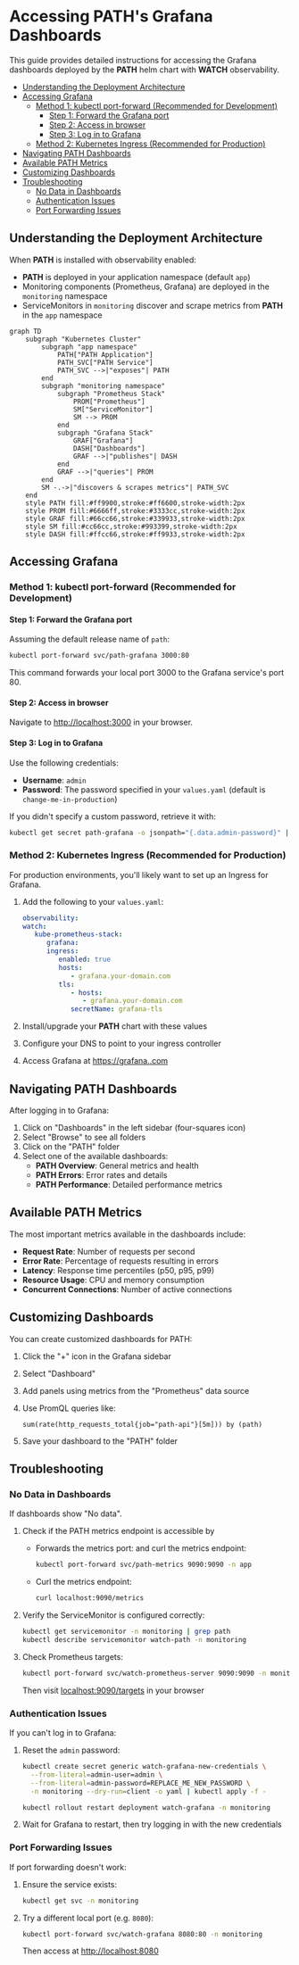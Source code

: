 # Accessing PATH's Grafana Dashboards <!-- omit in toc -->

This guide provides detailed instructions for accessing the Grafana dashboards deployed by the **PATH** helm chart with **WATCH** observability.

- [Understanding the Deployment Architecture](#understanding-the-deployment-architecture)
- [Accessing Grafana](#accessing-grafana)
  - [Method 1: kubectl port-forward (Recommended for Development)](#method-1-kubectl-port-forward-recommended-for-development)
    - [Step 1: Forward the Grafana port](#step-1-forward-the-grafana-port)
    - [Step 2: Access in browser](#step-2-access-in-browser)
    - [Step 3: Log in to Grafana](#step-3-log-in-to-grafana)
  - [Method 2: Kubernetes Ingress (Recommended for Production)](#method-2-kubernetes-ingress-recommended-for-production)
- [Navigating PATH Dashboards](#navigating-path-dashboards)
- [Available PATH Metrics](#available-path-metrics)
- [Customizing Dashboards](#customizing-dashboards)
- [Troubleshooting](#troubleshooting)
  - [No Data in Dashboards](#no-data-in-dashboards)
  - [Authentication Issues](#authentication-issues)
  - [Port Forwarding Issues](#port-forwarding-issues)

## Understanding the Deployment Architecture

When **PATH** is installed with observability enabled:

- **PATH** is deployed in your application namespace (default `app`)
- Monitoring components (Prometheus, Grafana) are deployed in the `monitoring` namespace
- ServiceMonitors in `monitoring` discover and scrape metrics from **PATH** in the `app` namespace

```mermaid
graph TD
    subgraph "Kubernetes Cluster"
        subgraph "app namespace"
            PATH["PATH Application"]
            PATH_SVC["PATH Service"]
            PATH_SVC -->|"exposes"| PATH
        end
        subgraph "monitoring namespace"
            subgraph "Prometheus Stack"
                PROM["Prometheus"]
                SM["ServiceMonitor"]
                SM --> PROM
            end
            subgraph "Grafana Stack"
                GRAF["Grafana"]
                DASH["Dashboards"]
                GRAF -->|"publishes"| DASH
            end
            GRAF -->|"queries"| PROM
        end
        SM -.->|"discovers & scrapes metrics"| PATH_SVC
    end
    style PATH fill:#ff9900,stroke:#ff6600,stroke-width:2px
    style PROM fill:#6666ff,stroke:#3333cc,stroke-width:2px
    style GRAF fill:#66cc66,stroke:#339933,stroke-width:2px
    style SM fill:#cc66cc,stroke:#993399,stroke-width:2px
    style DASH fill:#ffcc66,stroke:#ff9933,stroke-width:2px
```

## Accessing Grafana

### Method 1: kubectl port-forward (Recommended for Development)

#### Step 1: Forward the Grafana port

Assuming the default release name of `path`:

```bash
kubectl port-forward svc/path-grafana 3000:80
```

This command forwards your local port 3000 to the Grafana service's port 80.

#### Step 2: Access in browser

Navigate to [http://localhost:3000](http://localhost:3000) in your browser.

#### Step 3: Log in to Grafana

Use the following credentials:

- **Username**: `admin`
- **Password**: The password specified in your `values.yaml` (default is `change-me-in-production`)

If you didn't specify a custom password, retrieve it with:

```bash
kubectl get secret path-grafana -o jsonpath="{.data.admin-password}" | base64 --decode ; echo
```

<!--- TODO_DOCUMENT(@HebertCL): Document how to use WATCH integrated with an already existing monitoring solution.
-->
### Method 2: Kubernetes Ingress (Recommended for Production)

For production environments, you'll likely want to set up an Ingress for Grafana.

1. Add the following to your `values.yaml`:

   ```yaml
   observability:
   watch:
      kube-prometheus-stack:
         grafana:
         ingress:
            enabled: true
            hosts:
               - grafana.your-domain.com
            tls:
               - hosts:
                  - grafana.your-domain.com
               secretName: grafana-tls
   ```

2. Install/upgrade your **PATH** chart with these values
3. Configure your DNS to point to your ingress controller
4. Access Grafana at [https://grafana.<your-domain>.com](https://grafana.your-domain.com)

## Navigating PATH Dashboards

After logging in to Grafana:

1. Click on "Dashboards" in the left sidebar (four-squares icon)
2. Select "Browse" to see all folders
3. Click on the "PATH" folder
4. Select one of the available dashboards:
   - **PATH Overview**: General metrics and health
   - **PATH Errors**: Error rates and details
   - **PATH Performance**: Detailed performance metrics

## Available PATH Metrics

The most important metrics available in the dashboards include:

- **Request Rate**: Number of requests per second
- **Error Rate**: Percentage of requests resulting in errors
- **Latency**: Response time percentiles (p50, p95, p99)
- **Resource Usage**: CPU and memory consumption
- **Concurrent Connections**: Number of active connections

## Customizing Dashboards

You can create customized dashboards for PATH:

1. Click the "+" icon in the Grafana sidebar
2. Select "Dashboard"
3. Add panels using metrics from the "Prometheus" data source
4. Use PromQL queries like:

   ```promql
   sum(rate(http_requests_total{job="path-api"}[5m])) by (path)
   ```

<!--- TODO_DOCUMENT(@adshmh): add a link to the folder URL, through the following steps:
    1. Update the WATCH Helm Chart configmap used to define PATH dashboards to assign an easy to read ID.
    2. Include the resulting dashboard URL here.
-->
5. Save your dashboard to the "PATH" folder

## Troubleshooting

### No Data in Dashboards

If dashboards show "No data".

1. Check if the PATH metrics endpoint is accessible by

   - Forwards the metrics port: and curl the metrics endpoint:

     ```bash
     kubectl port-forward svc/path-metrics 9090:9090 -n app
     ```

   - Curl the metrics endpoint:

     ```bash
     curl localhost:9090/metrics
     ```

2. Verify the ServiceMonitor is configured correctly:

   ```bash
   kubectl get servicemonitor -n monitoring | grep path
   kubectl describe servicemonitor watch-path -n monitoring
   ```

3. Check Prometheus targets:

   ```bash
   kubectl port-forward svc/watch-prometheus-server 9090:9090 -n monitoring
   ```

   Then visit [localhost:9090/targets](http://localhost:9090/targets) in your browser

### Authentication Issues

If you can't log in to Grafana:

1. Reset the `admin` password:

   ```bash
   kubectl create secret generic watch-grafana-new-credentials \
     --from-literal=admin-user=admin \
     --from-literal=admin-password=REPLACE_ME_NEW_PASSWORD \
     -n monitoring --dry-run=client -o yaml | kubectl apply -f -

   kubectl rollout restart deployment watch-grafana -n monitoring
   ```

2. Wait for Grafana to restart, then try logging in with the new credentials

### Port Forwarding Issues

If port forwarding doesn't work:

1. Ensure the service exists:

   ```bash
   kubectl get svc -n monitoring
   ```

2. Try a different local port (e.g. `8080`):

   ```bash
   kubectl port-forward svc/watch-grafana 8080:80 -n monitoring
   ```

   Then access at [http://localhost:8080](http://localhost:8080)
